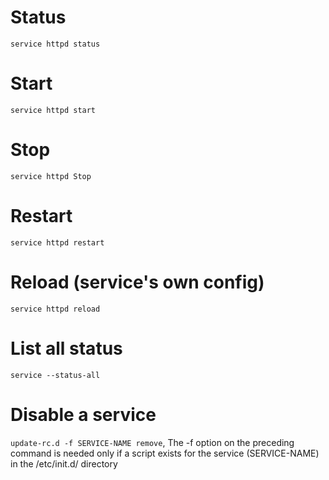 # Status
`service httpd status`

# Start
`service httpd start`

# Stop
`service httpd Stop`

# Restart
`service httpd restart`

# Reload (service's own config)
`service httpd reload`

# List all status
`service --status-all`

# Disable a service
`update-rc.d -f SERVICE-NAME remove`, The -f option on the preceding command is needed only if a script exists for the service (SERVICE-NAME) in the /etc/init.d/ directory
